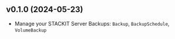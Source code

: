 ## v0.1.0 (2024-05-23)

- Manage your STACKIT Server Backups: `Backup`, `BackupSchedule`, `VolumeBackup`
